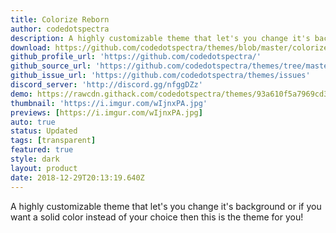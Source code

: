 ```yaml
---
title: Colorize Reborn
author: codedotspectra
description: A highly customizable theme that let's you change it's background or if you want a solid color instead of your choice then this is the theme for you!
download: https://github.com/codedotspectra/themes/blob/master/colorize/colorize_reborn.theme.css
github_profile_url: 'https://github.com/codedotspectra/'
github_source_url: 'https://github.com/codedotspectra/themes/tree/master/colorize'
github_issue_url: 'https://github.com/codedotspectra/themes/issues'
discord_server: 'http://discord.gg/nfggDZz'
demo: https://rawcdn.githack.com/codedotspectra/themes/93a610f5a7969cd33c286a68816ab428f2e2b1a3/colorize/colorize_reborn.theme.css
thumbnail: 'https://i.imgur.com/wIjnxPA.jpg'
previews: [https://i.imgur.com/wIjnxPA.jpg]
auto: true
status: Updated
tags: [transparent]
featured: true
style: dark
layout: product
date: 2018-12-29T20:13:19.640Z
---
```

A highly customizable theme that let's you change it's background or if you want a solid color instead of your choice then this is the theme for you!